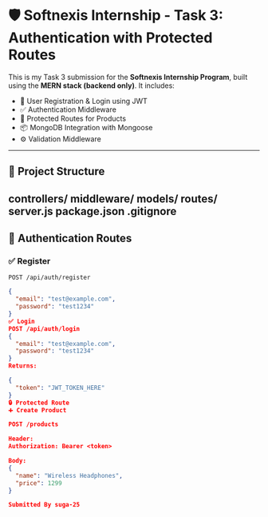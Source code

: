 # 🛡️ Softnexis Internship - Task 3: Authentication with Protected Routes
This is my Task 3 submission for the **Softnexis Internship Program**, built using the **MERN stack (backend only)**.
It includes:
- 🔐 User Registration & Login using JWT
- ✅ Authentication Middleware
- 🧾 Protected Routes for Products
- 📦 MongoDB Integration with Mongoose
- ⚙️ Validation Middleware

---
## 📁 Project Structure
controllers/
middleware/
models/
routes/
server.js
package.json
.gitignore
---
## 🔐 Authentication Routes

### ✅ Register
`POST /api/auth/register`

```json
{
  "email": "test@example.com",
  "password": "test1234"
}
✅ Login
POST /api/auth/login
{
  "email": "test@example.com",
  "password": "test1234"
}
Returns:

{
  "token": "JWT_TOKEN_HERE"
}
🔒 Protected Route
➕ Create Product

POST /products

Header:
Authorization: Bearer <token>

Body:
{
  "name": "Wireless Headphones",
  "price": 1299
}

Submitted By suga-25
